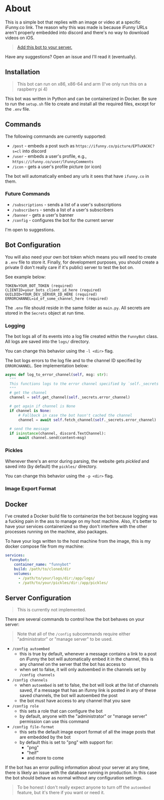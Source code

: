 # About

This is a simple bot that replies with an image or video at a specific iFunny.co link.
The reason why this was made is because iFunny URLs aren't properly embedded into discord and there's no way to download videos on iOS.

>[Add this bot to your server.](https://discord.com/api/oauth2/authorize?client_id=1051024538831437865&permissions=116736&scope=bot%20applications.commands)

Have any suggestions? Open an issue and I'll read it (eventually).

## Installation

>This bot can run on x86, x86-64 and arm (I've only run this on a raspberry pi 4)

This bot was written in Python and can be containerized in Docker.
Be sure to run the `setup.sh` file to create and install all the required files, except for the `.env` file.

## Commands

The following commands are currently supported:

- `/post` - embeds a post such as `https://ifunny.co/picture/EPTuXACKC?s=cl` into discord
- `/user` - embeds a user's profile, e.g., `https://ifunny.co/user/lFunnyComments`
- `/icon` - gets a user's profile picture (or icon)

The bot will automatically embed any urls it sees that have `ifunny.co` in them.

### Future Commands

- `/subscriptions` - sends a list of a user's subscriptions
- `/subscribers` - sends a list of a user's subscribers
- `/banner` - gets a user's banner
- `/config` - configures the bot for the current server

I'm open to suggestions.

## Bot Configuration

You will also need your own bot token which means you will need to create a `.env` file to store it.
Finally, for development purposes, you should create a private (I don't really care if it's public) server to test the bot on.

See example below:

```env
TOKEN=YOUR_BOT_TOKEN (required)
CLIENTID=your_bots_client_id_here (required)
GUILDID=YOUR_DEV_SERVER_ID_HERE (required)
ERRORCHANNEL=id_of_some_channel_here (required)
```

The `.env` file should reside in the same folder as `main.py`.
All secrets are stored in the `Secrets` object at run time.

### Logging

The bot logs all of its events into a log file created within the `FunnyBot` class.
All logs are saved into the `logs/` directory.

You can change this behavior using the `-l <dir>` flag.

The bot logs errors to the log file and to the channel ID specified by `ERRORCHANNEL`. See implementation below:

```py
async def log_to_error_channel(self, msg: str):
  """
  This functions logs to the error channel specified by `self._secrets`.
  """
  # get the channel
  channel = self.get_channel(self._secrets.error_channel)

  # get again if channel is None
  if channel is None:
      # Fallback in case the bot hasn't cached the channel
      channel = await self.fetch_channel(self._secrets.error_channel)

  # send the message
  if isinstance(channel, discord.TextChannel):
      await channel.send(content=msg)
```

### Pickles

Whenever there's an error during parsing, the website gets *pickled* and saved into (by default) the `pickles/` directory.

You can change this behavior using the `-p <dir>` flag.

### Image Export Format

## Docker

I've created a Docker build file to containerize the bot because logging was a fucking pain in the ass to manage on my host machine.
Also, it's better to have your services containerized so they don't interfere with the other processes running on the machine, also packages.

To have your logs written to the host machine from the image, this is my docker compose file from my machine:

```yml
services:
  funnybot:
    container_name: "funnybot"
    build: /path/to/cloned/dir
    volumes:
      - /path/to/your/logs/dir:/app/logs/
      - /path/to/your/pickles/dir:/app/pickles/
```

## Server Configuration

>This is currently not implemented.

There are several commands to control how the bot behaves on your server:

>Note that all of the `/config` subcommands require either "administrator" or "manage server" to be used.

- `/config autoembed`
  - this is true by default, whenever a message contains a link to a post on iFunny the bot will automatically embed it in the channel, this is any channel on the server that the bot has access to
  - when set to false, it will only autoembed in the channels set by `/config channels`
- `/config channels`
  - when `autoembed` is set to false, the bot will look at the list of channels saved, if a message that has an ifunny link is posted in any of these saved channels, the bot will autoembed the post
  - the bot must have access to any channel that you save
- `/config role`
  - this sets a role that can configure the bot
  - by default, anyone with the "administrator" or "manage server" permission can use this command
- `/config file-format`
  - this sets the default image export format of all the image posts that are embedded by the bot
  - by default this is set to "png" with support for:
    - "png"
    - "heif"
    - and more to come

If the bot has an error pulling information about your server at any time, there is likely an issue with the database running in production. In this case the bot should behave as normal without any configuration settings.

>To be honest I don't really expect anyone to turn off the `autoembed` feature, but it's there if you want or need it.
